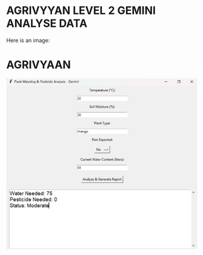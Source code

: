 
# AGRIVYYAN LEVEL 2 GEMINI ANALYSE DATA 

Here is an image:
# AGRIVYAAN

![App Screenshot](https://github.com/Harikrishnankanjingattu/BinBuddy-/blob/main/Screenshot%202025-08-22%20215243.png?raw=true)


